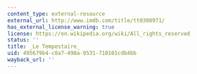 ```yaml
---
content_type: external-resource
external_url: http://www.imdb.com/title/tt0308971/
has_external_license_warning: true
license: https://en.wikipedia.org/wiki/All_rights_reserved
status: ''
title: _Le Tempestaire_
uid: 495679b4-c8a7-498a-9531-710101cdb4bb
wayback_url: ''
---
```

